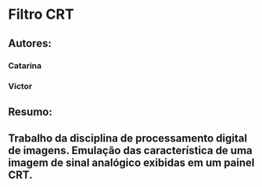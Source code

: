 # Filtro CRT
## Autores:
### Catarina
### Victor
## Resumo:
## Trabalho da disciplina de processamento digital de imagens. Emulação das característica de uma imagem de sinal analógico exibidas em um painel CRT.   